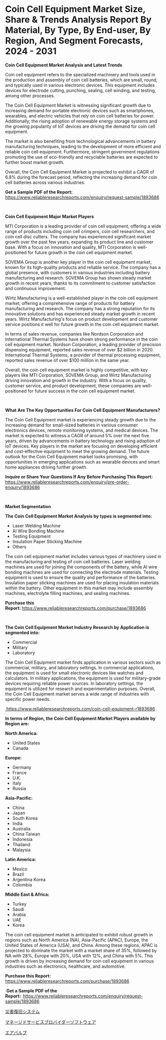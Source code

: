 <p><h1>Coin Cell Equipment Market Size, Share & Trends Analysis Report By Material, By Type, By End-user, By Region, And Segment Forecasts, 2024 - 2031</h1></p><p><strong>Coin Cell Equipment Market Analysis and Latest Trends</strong></p>
<p><p>Coin cell equipment refers to the specialized machinery and tools used in the production and assembly of coin cell batteries, which are small, round, and typically used in various electronic devices. This equipment includes devices for electrode cutting, punching, sealing, cell winding, and testing, among other processes. </p><p>The Coin Cell Equipment Market is witnessing significant growth due to increasing demand for portable electronic devices such as smartphones, wearables, and electric vehicles that rely on coin cell batteries for power. Additionally, the rising adoption of renewable energy storage systems and the growing popularity of IoT devices are driving the demand for coin cell equipment.</p><p>The market is also benefiting from technological advancements in battery manufacturing techniques, leading to the development of more efficient and reliable coin cell equipment. Furthermore, stringent government regulations promoting the use of eco-friendly and recyclable batteries are expected to further boost market growth.</p><p>Overall, the Coin Cell Equipment Market is projected to exhibit a CAGR of 6.8% during the forecast period, reflecting the increasing demand for coin cell batteries across various industries.</p></p>
<p><strong>Get a Sample PDF of the Report:&nbsp;</strong> <a href="https://www.reliableresearchreports.com/enquiry/request-sample/1893686">https://www.reliableresearchreports.com/enquiry/request-sample/1893686</a></p>
<p>&nbsp;</p>
<p><strong>Coin Cell Equipment Major Market Players</strong></p>
<p><p>MTI Corporation is a leading provider of coin cell equipment, offering a wide range of products including coin cell crimpers, coin cell researchers, and coin cell disc cutters. The company has experienced significant market growth over the past few years, expanding its product line and customer base. With a focus on innovation and quality, MTI Corporation is well-positioned for future growth in the coin cell equipment market.</p><p>SOVEMA Group is another key player in the coin cell equipment market, known for its high-quality products and reliable service. The company has a global presence, with customers in various industries including battery manufacturing and research. SOVEMA Group has shown steady market growth in recent years, thanks to its commitment to customer satisfaction and continuous improvement.</p><p>Wirtz Manufacturing is a well-established player in the coin cell equipment market, offering a comprehensive range of products for battery manufacturing and research. The company has a strong reputation for its innovative solutions and has experienced steady market growth in recent years. Wirtz Manufacturing's focus on product development and customer service positions it well for future growth in the coin cell equipment market.</p><p>In terms of sales revenue, companies like Nordson Corporation and International Thermal Systems have shown strong performance in the coin cell equipment market. Nordson Corporation, a leading provider of precision dispensing equipment, reported sales revenue of over $2 billion in 2020. International Thermal Systems, a provider of thermal processing equipment, reported sales revenue of over $100 million in the same year.</p><p>Overall, the coin cell equipment market is highly competitive, with key players like MTI Corporation, SOVEMA Group, and Wirtz Manufacturing driving innovation and growth in the industry. With a focus on quality, customer service, and product development, these companies are well-positioned for future success in the coin cell equipment market.</p></p>
<p>&nbsp;</p>
<p><strong>What Are The Key Opportunities For Coin Cell Equipment Manufacturers?</strong></p>
<p><p>The Coin Cell Equipment market is experiencing steady growth due to the increasing demand for small-sized batteries in various consumer electronics devices, remote monitoring systems, and medical devices. The market is expected to witness a CAGR of around 5% over the next five years, driven by advancements in battery technology and rising adoption of IoT devices. Key players in the market are focusing on developing efficient and cost-effective equipment to meet the growing demand. The future outlook for the Coin Cell Equipment market looks promising, with opportunities in emerging applications such as wearable devices and smart home appliances driving further growth.</p></p>
<p><strong>Inquire or Share Your Questions If Any Before Purchasing This Report:</strong> <a href="https://www.reliableresearchreports.com/enquiry/pre-order-enquiry/1893686">https://www.reliableresearchreports.com/enquiry/pre-order-enquiry/1893686</a></p>
<p>&nbsp;</p>
<p><strong>Market Segmentation</strong></p>
<p><strong>The Coin Cell Equipment Market Analysis by types is segmented into:</strong></p>
<p><ul><li>Laser Welding Machine</li><li>Al Wire Bonding Machine</li><li>Testing Equipment</li><li>Insulation Paper Sticking Machine</li><li>Others</li></ul></p>
<p><p>The coin cell equipment market includes various types of machinery used in the manufacturing and testing of coin cell batteries. Laser welding machines are used for joining the components of the battery, while Al wire bonding machines are used for connecting the electrode materials. Testing equipment is used to ensure the quality and performance of the batteries. Insulation paper sticking machines are used for placing insulation materials within the battery. Other equipment in this market may include assembly machines, electrolyte filling machines, and sealing machines.</p></p>
<p><strong>Purchase this Report:&nbsp;</strong><a href="https://www.reliableresearchreports.com/purchase/1893686">https://www.reliableresearchreports.com/purchase/1893686</a></p>
<p>&nbsp;</p>
<p><strong>The Coin Cell Equipment Market Industry Research by Application is segmented into:</strong></p>
<p><ul><li>Commercial</li><li>Military</li><li>Laboratory</li></ul></p>
<p><p>The Coin Cell Equipment market finds application in various sectors such as commercial, military, and laboratory settings. In commercial applications, the equipment is used for small electronic devices like watches and calculators. In military applications, the equipment is used for military-grade devices requiring reliable power sources. In laboratory settings, the equipment is utilized for research and experimentation purposes. Overall, the Coin Cell Equipment market serves a wide range of industries with specific power needs.</p></p>
<p><a href="https://www.reliableresearchreports.com/coin-cell-equipment-r1893686">&nbsp;https://www.reliableresearchreports.com/coin-cell-equipment-r1893686</a></p>
<p><strong>In terms of Region, the Coin Cell Equipment Market Players available by Region are:</strong></p>
<p>
    <p> <strong> North America: </strong>
        <ul>
            <li>United States</li>
            <li>Canada</li>
        </ul>
        </p> 
    <p> <strong> Europe: </strong>
        <ul>
            <li>Germany</li>
            <li>France</li>
            <li>U.K.</li>
            <li>Italy</li>
            <li>Russia</li>
        </ul>
        </p> 
    <p> <strong> Asia-Pacific: </strong>
        <ul>
            <li>China</li>
            <li>Japan</li>
            <li>South Korea</li>
            <li>India</li>
            <li>Australia</li>
            <li>China Taiwan</li>
            <li>Indonesia</li>
            <li>Thailand</li>
            <li>Malaysia</li>
        </ul>
        </p> 
    <p> <strong> Latin America: </strong>
        <ul>
            <li>Mexico</li>
            <li>Brazil</li>
            <li>Argentina Korea</li>
            <li>Colombia</li>
        </ul>
        </p> 
    <p> <strong> Middle East & Africa: </strong>
        <ul>
            <li>Turkey</li>
            <li>Saudi</li>
            <li>Arabia</li>
            <li>UAE</li>
            <li>Korea</li>
        </ul>
    </p>
    </p>
<p><p>The coin cell equipment market is anticipated to exhibit robust growth in regions such as North America (NA), Asia-Pacific (APAC), Europe, the United States of America (USA), and China. Among these regions, APAC is projected to dominate the market with a market share of 35%, followed by NA with 28%, Europe with 20%, USA with 12%, and China with 5%. This growth is driven by increasing demand for coin cell equipment in various industries such as electronics, healthcare, and automotive.</p></p>
<p><strong>Purchase this Report: </strong><a href="https://www.reliableresearchreports.com/purchase/1893686">https://www.reliableresearchreports.com/purchase/1893686</a></p>
<p>&nbsp;<strong>Get a Sample PDF of the Report:&nbsp;&nbsp;</strong><a href="https://www.reliableresearchreports.com/enquiry/request-sample/1893686">https://www.reliableresearchreports.com/enquiry/request-sample/1893686</a></p>
<p><strong></strong></p>
<p><p><a href="https://github.com/decker5351/Market-Research-Report-List-1/blob/main/972396944601.md">災害復旧システム</a></p><p><a href="https://github.com/KaydenJohns1964/Market-Research-Report-List-1/blob/main/311122544600.md">マネージドサービスプロバイダーソフトウェア</a></p><p><a href="https://github.com/tubbs463/Market-Research-Report-List-1/blob/main/437376144602.md">エアバルブ</a></p></p>